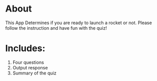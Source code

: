 # About
This App Determines if you are ready to launch a rocket or not. Please follow the instruction and have fun with the quiz!

# Includes:
1. Four questions
2. Output response
3. Summary of the quiz
